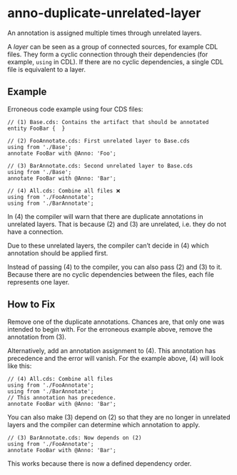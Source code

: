 # anno-duplicate-unrelated-layer

An annotation is assigned multiple times through unrelated layers.

A _layer_ can be seen as a group of connected sources, for example CDL files.
They form a cyclic connection through their dependencies
(for example, `using` in CDL).  If there are no cyclic dependencies, a single
CDL file is equivalent to a layer.

## Example

Erroneous code example using four CDS files:

```cds
// (1) Base.cds: Contains the artifact that should be annotated
entity FooBar {  }

// (2) FooAnnotate.cds: First unrelated layer to Base.cds
using from './Base';
annotate FooBar with @Anno: 'Foo';

// (3) BarAnnotate.cds: Second unrelated layer to Base.cds
using from './Base';
annotate FooBar with @Anno: 'Bar';

// (4) All.cds: Combine all files ❌
using from './FooAnnotate';
using from './BarAnnotate';
```

In (4) the compiler will warn that there are duplicate annotations in unrelated
layers.  That is because (2) and (3) are unrelated, i.e. they do not have a
connection.

Due to these unrelated layers, the compiler can’t decide in (4) which
annotation should be applied first.

Instead of passing (4) to the compiler, you can also pass (2) and (3) to it.
Because there are no cyclic dependencies between the files, each file
represents one layer.

## How to Fix

Remove one of the duplicate annotations.  Chances are, that only one was
intended to begin with.  For the erroneous example above, remove the annotation
from (3).

Alternatively, add an annotation assignment to (4).  This annotation has
precedence and the error will vanish.  For the example above, (4) will look
like this:

```cds
// (4) All.cds: Combine all files
using from './FooAnnotate';
using from './BarAnnotate';
// This annotation has precedence.
annotate FooBar with @Anno: 'Bar';
```

You can also make (3) depend on (2) so that they are no longer in unrelated
layers and the compiler can determine which annotation to apply.

```cds
// (3) BarAnnotate.cds: Now depends on (2)
using from './FooAnnotate';
annotate FooBar with @Anno: 'Bar';
```

This works because there is now a defined dependency order.
